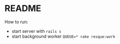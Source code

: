 # README

How to run:

* start server with `rails s`
* start background worker `QUEUE=* rake resque:work`

